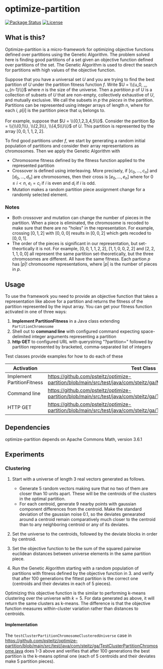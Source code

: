 # optimize-partition
[![Package Status](https://img.shields.io/badge/status-experimental-yellow)](https://github.com/psteitz/optimize-partition)
[![License](https://img.shields.io/badge/license-apache2-green)](https://github.com/psteitz/greppy/blob/main/LICENSE)

## What is this?
Optimize-partition is a micro-framework for optimizing objective functions defined over partitions using the Genetic Algorithm.
The problem solved here is finding good partitions of a set given an objective function defined over partitions of the set.
The Genetic Algorithm is used to direct the search for partitions with high values of the objective function.

Suppose that you have a universal set $U$ and you are trying to find the best partition of $U$ under the partition fitness function $f$. Write $U = \\{u_0, ,,, u_{n-1}\\}$ where $n$ is the size of the universe.  Then a *partition* $p$ of $U$ is a collection of subsets of $U$ that are non-empty, collectively exhaustive of $U$, and mutually exclusive. We call the subsets in $p$ the *pieces* in the partition.  Partitions can be represented using integer arrays of length $n$, where for each $i$, $p[i]$ is the partition piece that $u_i$ belongs to.  

For example, suppose that $U = \\{0,1,2,3,4,5\\}$.  Consider the partition $p = \\{\\{0,1\\}, \\{2,3\\}, \\{4,5\\}\\}$ of $U$.
This partition is represented by the array $[0,0,1,1,2,2]$.

To find good partitions under $f$, we start by generating a random initial population of partitions and consider their array representations as chromosomes.
Then we apply the Genetic Algorithm with
 * Chromosome fitness defined by the fitness function applied to the represented partition
 * Crossover is defined using interleaving.  More precisely, if $[c_0, ..., c_n]$ and $[d_0, ..., d_n]$ are chromosomes,
   then their cross is $[e_0, ..., e_n]$ where for $0 \le i < n$, $e_i = c_i$ if $i$ is even and $d_i$ if $i$ is odd.
 * Mutation makes a random partition piece assignment change for a randomly selected element.

### Notes
* Both crossover and mutation can change the number of pieces in the partition.  When a piece is eliminated, the chromosome is recoded to 
  make sure that there are no "holes" in the representation.  For example, crossing $[0,1,2]$ with $[0,0,0]$ results in $[0,0,2]$ which gets
  recoded to $[0,0,1]$.
* The order of the pieces is significant in our representation, but set-theortically it is not.  For 
  example,  $[0,0,1,1,2,2]$,  $[1,1,0,0,2,2]$ and $[2,2,1,1,0,0]$ all represent the same partition set-theoretically, but the three
  chromosomes are different.  All have the same fitness. Each partion $p$ has $\left|{p}\right|{!}$ chromosome representations,
  where $\left|{p}\right|$ is the number of pieces in $p$.

## Usage

To use the framework you need to provide an objective function that takes a representation like above for a partition and returns the fitness of the partition represented by the input array. You can get your fitness function activated in one of three ways:
 1. **Implement PartitionFitness** in a Java class extending ```PartitionChromosome```
 1. Shell out to **command line** with configured command expecting space-delimited integer arguments representing a partition
 2. **http GET** to configured URL with querystring "?partition=" followed by partition represented by bracketed, comma-separated list of integers

Test classes provide examples for how to do each of these

| Activation | Test Class |
| -------- | ------- |
| Implement PartitionFitness | https://github.com/psteitz/optimize-partition/blob/main/src/test/java/com/steitz/ga/MaxValuePartitionChromosome.java |
| Command line | https://github.com/psteitz/optimize-partition/blob/main/src/test/java/com/steitz/ga/TestCmdPartitionChromosome.java |
| HTTP GET  | https://github.com/psteitz/optimize-partition/blob/main/src/test/java/com/steitz/ga/TestHttpPartitionChromosome.java |


## Dependencies
optimize-partition depends on Apache Commons Math, version 3.6.1

## Experiments
### Clustering
 1. Start with a universe of length 3 real vectors generated as follows.
    * Generate 5 random vectors making sure that no two of them are closer than 10 units apart.
      These will be the centroids of the clusters in the optimal partition.
    * For each centroid, generate 9 nearby points with gaussian component differences from the centroid.
      Make the standard deviation of the gaussian noise 0.1, so the deviates genearated around a centroid remain
      comparatively much closer to the centroid than to any neighboring centroid or any of its deviates.
      
2. Set the universe to the centroids, followed by the deviate blocks in order by centroid.

3. Set the objective function to be the sum of the squared pairwise euclidean distances between universe elements in the same partition piece.

4. Run the Genetic Algorithm starting with a random population of partitions with fitness defined by the objective function in 3. and verify that after 100 generations the fittest partition is the correct one (centroids and their deviates in each of 5 pieces).

Optimizing this objective function is the similar to performing k-means clustering over the universe with $k=5$.  For data generated as above, it will return the same clusters as k-means.  The difference is that the objective function measures within-cluster variation rather than distances to centroids.

#### Implementation
The ```testClusterPartitionChromosomeClusteredUniverse``` case in
https://github.com/psteitz/optimize-partition/blob/main/src/test/java/com/steitz/ga/TestClusterPartitionChromosome.java 
does 1-3 above and verifies that after 100 generations the best partition is the k-means optimal one (each of 5 centroids and
their deviates make 5 partition pieces).

 
